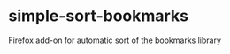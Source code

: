 simple-sort-bookmarks
=====================

Firefox add-on for automatic sort of the bookmarks library 
